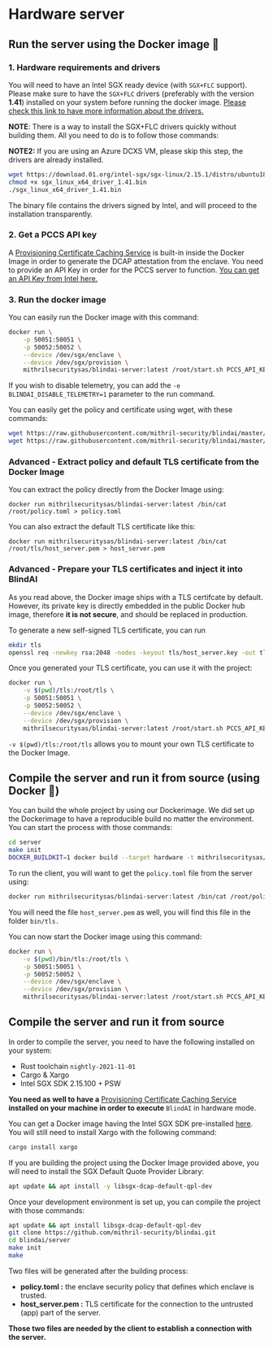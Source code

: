 # Hardware server

## Run the server using the Docker image 🐳

### 1. Hardware requirements and drivers

You will need to have an Intel SGX ready device (with `SGX+FLC` support). Please make sure to have the `SGX+FLC` drivers (preferably with the version **1.41**) installed on your system before running the docker image. [Please check this link to have more information about the drivers.](https://github.com/intel/SGXDataCenterAttestationPrimitives/tree/master/driver/linux)

**NOTE**: There is a way to install the SGX+FLC drivers quickly without building them. All you need to do is to follow those commands:

**NOTE2:** If you are using an Azure DCXS VM, please skip this step, the drivers are already installed.

```bash
wget https://download.01.org/intel-sgx/sgx-linux/2.15.1/distro/ubuntu18.04-server/sgx_linux_x64_driver_1.41.bin
chmod +x sgx_linux_x64_driver_1.41.bin
./sgx_linux_x64_driver_1.41.bin
```

The binary file contains the drivers signed by Intel, and will proceed to the installation transparently.

### 2. Get a PCCS API key

A [Provisioning Certificate Caching Service](https://github.com/intel/SGXDataCenterAttestationPrimitives/blob/master/QuoteGeneration/pccs/README.md) is built-in inside the Docker Image in order to generate the DCAP attestation from the enclave. You need to provide an API Key in order for the PCCS server to function. [You can get an API Key from Intel here.](https://api.portal.trustedservices.intel.com/provisioning-certification)

### 3. Run the docker image

You can easily run the Docker image with this command:&#x20;

```bash
docker run \
    -p 50051:50051 \
    -p 50052:50052 \
    --device /dev/sgx/enclave \
    --device /dev/sgx/provision \
    mithrilsecuritysas/blindai-server:latest /root/start.sh PCCS_API_KEY
```

If you wish to disable telemetry, you can add the `-e BLINDAI_DISABLE_TELEMETRY=1` parameter to the run command.

You can easily get the policy and certificate using wget, with these commands:&#x20;

```bash
wget https://raw.githubusercontent.com/mithril-security/blindai/master/examples/distilbert/hardware/policy.toml
wget https://raw.githubusercontent.com/mithril-security/blindai/master/examples/distilbert/hardware/host_server.pem
```

### Advanced - Extract policy and default TLS certificate from the Docker Image

You can extract the policy directly from the Docker Image using:

```
docker run mithrilsecuritysas/blindai-server:latest /bin/cat /root/policy.toml > policy.toml
```

You can also extract the default TLS certificate like this:&#x20;

```
docker run mithrilsecuritysas/blindai-server:latest /bin/cat /root/tls/host_server.pem > host_server.pem
```

### Advanced - Prepare your TLS certificates and inject it into BlindAI

As you read above, the Docker image ships with a TLS certifcate by default. However, its private key is directly embedded in the public Docker hub image, therefore **it is not secure**, and should be replaced in production.

To generate a new self-signed TLS certificate, you can run

```bash
mkdir tls
openssl req -newkey rsa:2048 -nodes -keyout tls/host_server.key -out tls/host_server.pem -x509 -days 365
```

Once you generated your TLS certificate, you can use it with the project:

```bash
docker run \
    -v $(pwd)/tls:/root/tls \
    -p 50051:50051 \
    -p 50052:50052 \
    --device /dev/sgx/enclave \
    --device /dev/sgx/provision \
    mithrilsecuritysas/blindai-server:latest /root/start.sh PCCS_API_KEY
```

`-v $(pwd)/tls:/root/tls` allows you to mount your own TLS certificate to the Docker Image.&#x20;

## Compile the server and run it from source (using Docker 🐳)

You can build the whole project by using our Dockerimage. We did set up the Dockerimage to have a reproducible build no matter the environment. You can start the process with those commands:

```bash
cd server
make init
DOCKER_BUILDKIT=1 docker build --target hardware -t mithrilsecuritysas/blindai-server:latest . -f ./docker/build.dockerfile
```

To run the client, you will want to get the `policy.toml` file from the server using:

```bash
docker run mithrilsecuritysas/blindai-server:latest /bin/cat /root/policy.toml > policy.toml
```

You will need the file `host_server.pem` as well, you will find this file in the folder `bin/tls.`

You can now start the Docker image using this command:

```bash
docker run \
    -v $(pwd)/bin/tls:/root/tls \
    -p 50051:50051 \
    -p 50052:50052 \
    --device /dev/sgx/enclave \
    --device /dev/sgx/provision \
    mithrilsecuritysas/blindai-server:latest /root/start.sh PCCS_API_KEY
```

## Compile the server and run it from source

In order to compile the server, you need to have the following installed on your system:

* Rust toolchain `nightly-2021-11-01`
* Cargo & Xargo
* Intel SGX SDK 2.15.100 + PSW

**You need as well to have a** [Provisioning Certificate Caching Service](https://github.com/intel/SGXDataCenterAttestationPrimitives/blob/master/QuoteGeneration/pccs/README.md) **installed on your machine in order to execute** `BlindAI` in hardware mode.

You can get a Docker image having the Intel SGX SDK pre-installed [here](https://github.com/apache/incubator-teaclave-sgx-sdk#pulling-a-pre-built-docker-container). You will still need to install Xargo with the following command:

```bash
cargo install xargo
```

If you are building the project using the Docker Image provided above, you will need to install the SGX Default Quote Provider Library:

```bash
apt update && apt install -y libsgx-dcap-default-qpl-dev
```

Once your development environment is set up, you can compile the project with those commands:

```bash
apt update && apt install libsgx-dcap-default-qpl-dev
git clone https://github.com/mithril-security/blindai.git
cd blindai/server
make init
make
```

Two files will be generated after the building process:

* **policy.toml :** the enclave security policy that defines which enclave is trusted.
* **host\_server.pem :** TLS certificate for the connection to the untrusted (app) part of the server.

**Those two files are needed by the client to establish a connection with the server.**

